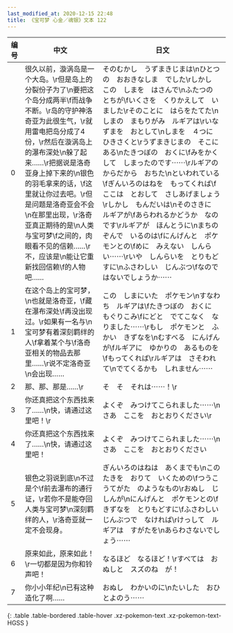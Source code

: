```yaml
---
last_modified_at: 2020-12-15 22:48
title: 《宝可梦 心金／魂银》文本 122
---
```

| 编号 | 中文 | 日文 |
| ---- | ---- | ---- |
| 0 | 很久以前，漩涡岛是一个大岛。\r但是岛上的分裂份子为了\n要把这个岛分成两半\f而战争不断。\r岛的守护神洛奇亚为此很生气，\r就用雷电把岛分成了4份，\r然后在漩涡岛上的瀑布深处\n躲了起来……\r把据说是洛奇亚身上掉下来的\n银色的羽毛拿来的话，\f这里就让你过去吧。\r但是问题是洛奇亚会不会\n在那里出现，\r洛奇亚真正期待的是\n人类与宝可梦\f之间的，肉眼看不见的信赖……\r不，应该是\n能让它重新找回信赖\f的人物吧…… | そのむかし　うずまきじまは\nひとつの　おおきなしま　でした\rしかし　この　しまを　はさんで\nふたつの　とちが\fいくさを　くりかえして　いました\rそのことに　はらをたてた\nしまの　まもりがみ　ルギアは\rいなずまを　おとして\nしまを　４つに　ひきさくと\rうずまきじまの　そこにある\nたきつぼの　おくに\fみをかくして　しまったのです⋯⋯\rルギアの　からだから　おちた\nといわれている\fぎんいろのはねを　もってくれば\fここは　とおして　さしあげましょう\rしかし　もんだいは\nそのさきに　ルギアが\fあらわれるかどうか　なのです\rルギアが　ほんとうに\nまちのぞんで　いるのは\fにんげんと　ポケモンとの\fめに　みえない　しんらい⋯⋯\rいや　しんらいを　とりもどすに\nふさわしい　じんぶつ\fなのではないでしょうか⋯⋯ |
| 1 | 在这个岛上的宝可梦，\n也就是洛奇亚，\f藏在瀑布深处\f再没出现过。\r如果有一名与\n宝可梦有着深刻羁绊的人\f拿着某个与\f洛奇亚相关的物品去那里……\r说不定洛奇亚\n会出现…… | この　しまにいた　ポケモン\nすなわち　ルギアは\fたきつぼの　おくに　もぐりこみ\fにどと　でてこなく　なりました⋯⋯\rもし　ポケモンと　ふかい　きずなを\nむすべる　にんげんが\fルギアに　ゆかりの　あるものを\fもってくれば\rルギアは　さそわれて\nでてくるかも　しれません⋯⋯ |
| 2 | 那、那、那是……\r | そ　そ　それは⋯⋯！\r |
| 3 | 你还真把这个东西找来了……\n快，请通过这里吧！\r | よくぞ　みつけてこられました⋯⋯\nさあ　ここを　おとおりください\r |
| 4 | 你还真把这个东西找来了……\n快，请通过这里吧！ | よくぞ　みつけてこられました⋯⋯\nさあ　ここを　おとおりください |
| 5 | 银色之羽说到底\n不过是个\f前去瀑布的通行证，\r若你不是能夺回人类与宝可梦\n深刻羁绊的人，\r洛奇亚就一定不会现身。 | ぎんいろのはねは　あくまでも\nこのたきを　おりて　いくための\fつうこうてがた　のようなもの\rおぬし　じしんが\nにんげんと　ポケモンとの\fきずなを　とりもどすに\fふさわしい　じんぶつで　なければ\rけっして　ルギアは　すがたを\nあらわさないでしょう⋯⋯ |
| 6 | 原来如此，原来如此！\r一切都是因为你和铃声吧！ | なるほど　なるほど！\rすべては　おぬしと　スズのね　が！ |
| 7 | 你小小年纪\n已有这种造化了啊…… | おぬし　わかいのに\nたいした　おひとよのう⋯⋯ |
{: .table .table-bordered .table-hover .xz-pokemon-text .xz-pokemon-text-HGSS }